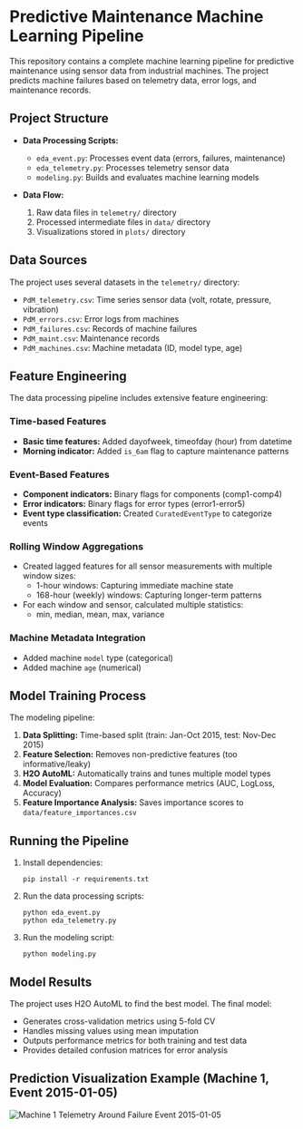 # Predictive Maintenance Machine Learning Pipeline

This repository contains a complete machine learning pipeline for predictive maintenance using sensor data from industrial machines. The project predicts machine failures based on telemetry data, error logs, and maintenance records.

## Project Structure

- **Data Processing Scripts:**
  - `eda_event.py`: Processes event data (errors, failures, maintenance)
  - `eda_telemetry.py`: Processes telemetry sensor data 
  - `modeling.py`: Builds and evaluates machine learning models

- **Data Flow:**
  1. Raw data files in `telemetry/` directory
  2. Processed intermediate files in `data/` directory
  3. Visualizations stored in `plots/` directory

## Data Sources

The project uses several datasets in the `telemetry/` directory:

- `PdM_telemetry.csv`: Time series sensor data (volt, rotate, pressure, vibration)
- `PdM_errors.csv`: Error logs from machines
- `PdM_failures.csv`: Records of machine failures
- `PdM_maint.csv`: Maintenance records
- `PdM_machines.csv`: Machine metadata (ID, model type, age)

## Feature Engineering

The data processing pipeline includes extensive feature engineering:

### Time-based Features
- **Basic time features:** Added dayofweek, timeofday (hour) from datetime
- **Morning indicator:** Added `is_6am` flag to capture maintenance patterns

### Event-Based Features 
- **Component indicators:** Binary flags for components (comp1-comp4)
- **Error indicators:** Binary flags for error types (error1-error5)
- **Event type classification:** Created `CuratedEventType` to categorize events

### Rolling Window Aggregations
- Created lagged features for all sensor measurements with multiple window sizes:
  - 1-hour windows: Capturing immediate machine state
  - 168-hour (weekly) windows: Capturing longer-term patterns
- For each window and sensor, calculated multiple statistics:
  - min, median, mean, max, variance

### Machine Metadata Integration
- Added machine `model` type (categorical)
- Added machine `age` (numerical)

## Model Training Process

The modeling pipeline:

1. **Data Splitting:** Time-based split (train: Jan-Oct 2015, test: Nov-Dec 2015)
2. **Feature Selection:** Removes non-predictive features (too informative/leaky)
3. **H2O AutoML:** Automatically trains and tunes multiple model types
4. **Model Evaluation:** Compares performance metrics (AUC, LogLoss, Accuracy)
5. **Feature Importance Analysis:** Saves importance scores to `data/feature_importances.csv`

## Running the Pipeline

1. Install dependencies:
   ```
   pip install -r requirements.txt
   ```

2. Run the data processing scripts:
   ```
   python eda_event.py
   python eda_telemetry.py 
   ```

3. Run the modeling script:
   ```
   python modeling.py
   ```

## Model Results

The project uses H2O AutoML to find the best model. The final model:
- Generates cross-validation metrics using 5-fold CV
- Handles missing values using mean imputation
- Outputs performance metrics for both training and test data
- Provides detailed confusion matrices for error analysis 

## Prediction Visualization Example (Machine 1, Event 2015-01-05)

![Machine 1 Telemetry Around Failure Event 2015-01-05](plots/prediction_viz_machine_1_event_2015-01-05.png) 
